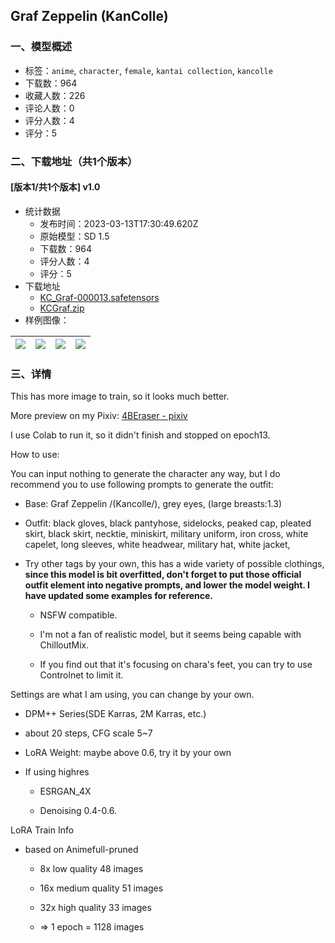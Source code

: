 ## Graf Zeppelin (KanColle)
### 一、模型概述

- 标签：`anime`, `character`, `female`, `kantai collection`, `kancolle`
- 下载数：964
- 收藏人数：226
- 评论人数：0
- 评分人数：4
- 评分：5

### 二、下载地址（共1个版本）

#### [版本1/共1个版本] v1.0

- 统计数据
  - 发布时间：2023-03-13T17:30:49.620Z
  - 原始模型：SD 1.5
  - 下载数：964
  - 评分人数：4
  - 评分：5
- 下载地址
  - [KC_Graf-000013.safetensors](https://civitai.com/api/download/models/15688)
  - [KCGraf.zip](https://civitai.com/api/download/models/15688?type=Training%20Data)
- 样例图像：

| <img src="https://image.civitai.com/xG1nkqKTMzGDvpLrqFT7WA/c442379b-8098-49d3-0aa6-cfeb9f454700/width=450/156733.jpeg" /> | <img src="https://image.civitai.com/xG1nkqKTMzGDvpLrqFT7WA/539b4ad6-baae-4441-fef2-11b3ff3c8d00/width=450/156744.jpeg" /> | <img src="https://image.civitai.com/xG1nkqKTMzGDvpLrqFT7WA/8b0ec8da-e335-4e1f-cca9-28d38da14d00/width=450/156743.jpeg" /> | <img src="https://image.civitai.com/xG1nkqKTMzGDvpLrqFT7WA/3c9a5c00-aaf6-4b36-ce96-535fb0ff6f00/width=450/156742.jpeg" /> |
| ---- | ---- | ---- | ---- |


### 三、详情
<p>This has more image to train, so it looks much better.</p><p>More preview on my Pixiv: <a target="_blank" rel="ugc" href="https://www.pixiv.net/users/18763851">4BEraser - pixiv</a></p><p>I use Colab to run it, so it didn't finish and stopped on epoch13.</p><p>How to use:</p><p>You can input nothing to generate the character any way, but I do recommend you to use following prompts to generate the outfit:</p><ul><li><p>Base: Graf Zeppelin /(Kancolle/), grey eyes, (large breasts:1.3)</p></li><li><p>Outfit: black gloves, black pantyhose, sidelocks, peaked cap, pleated skirt, black skirt, necktie, miniskirt, military uniform, iron cross, white capelet, long sleeves, white headwear, military hat, white jacket,</p></li><li><p>Try other tags by your own, this has a wide variety of possible clothings, <strong>since this model is bit overfitted, don't forget to put those official outfit element into negative prompts, and lower the model weight. I have updated some examples for reference.</strong></p><ul><li><p>NSFW compatible.</p></li><li><p>I'm not a fan of realistic model, but it seems being capable with ChilloutMix.</p></li><li><p>If you find out that it's focusing on chara's feet, you can try to use Controlnet to limit it.</p><p></p></li></ul></li></ul><p>Settings are what I am using, you can change by your own.</p><ul><li><p>DPM++ Series(SDE Karras, 2M Karras, etc.)</p></li><li><p>about 20 steps, CFG scale 5~7</p></li><li><p>LoRA Weight: maybe above 0.6, try it by your own</p></li><li><p>If using highres</p><ul><li><p>ESRGAN_4X</p></li><li><p>Denoising 0.4-0.6.</p></li></ul></li></ul><p></p><p>LoRA Train Info</p><ul><li><p>based on Animefull-pruned</p><ul><li><p>8x low quality 48 images</p></li><li><p>16x medium quality 51 images</p></li><li><p>32x high quality 33 images</p></li><li><p>=&gt; 1 epoch = 1128 images</p></li></ul></li></ul>